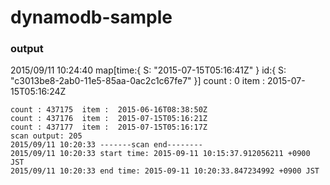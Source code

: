 # dynamodb-sample

### output

2015/09/11 10:24:40 map[time:{
  S: "2015-07-15T05:16:41Z"
  } id:{
    S: "c3013be8-2ab0-11e5-85aa-0ac2c1c67fe7"
    }]
    count : 0  item :  2015-07-15T05:16:24Z
~~~~
count : 437175  item :  2015-06-16T08:38:50Z
count : 437176  item :  2015-07-15T05:16:21Z
count : 437177  item :  2015-07-15T05:16:17Z
scan output: 205
2015/09/11 10:20:33 -------scan end--------
2015/09/11 10:20:33 start time: 2015-09-11 10:15:37.912056211 +0900 JST
2015/09/11 10:20:33 end time: 2015-09-11 10:20:33.847234992 +0900 JST
